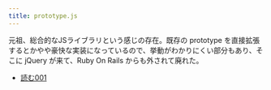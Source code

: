 ```yaml
---
title: prototype.js
---
```


元祖、総合的なJSライブラリという感じの存在。既存の prototype を直接拡張するとかやや豪快な実装になっているので、挙動がわかりにくい部分もあり、そこに jQuery が来て、Ruby On Rails からも外されて廃れた。

- [読む001](読む001.md)
